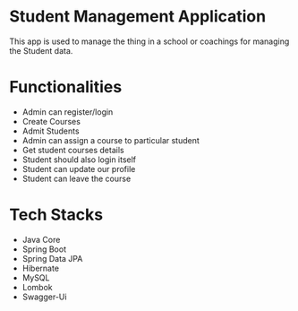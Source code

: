 
# Student Management Application
This app is used to manage the thing in a school or coachings for managing the Student data.
# Functionalities
-   Admin can register/login
-   Create Courses
-   Admit Students
-   Admin can assign a course to particular student 
-   Get student courses details
-   Student should also login itself
-   Student can update our profile 
-   Student can leave the course

# Tech Stacks

-   Java Core
-   Spring Boot
-   Spring Data JPA
-   Hibernate
-   MySQL
-   Lombok
-   Swagger-Ui



